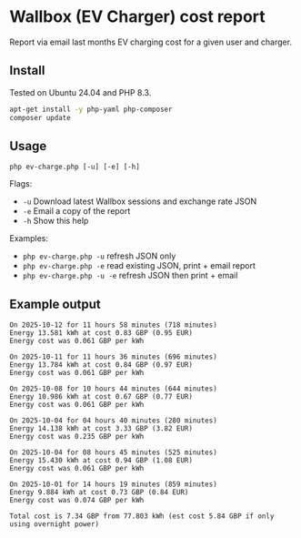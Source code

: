 # Wallbox (EV Charger) cost report

Report via email last months EV charging cost for a given user and charger.

## Install

Tested on Ubuntu 24.04 and PHP 8.3.

```bash
apt-get install -y php-yaml php-composer
composer update
```

## Usage

`php ev-charge.php [-u] [-e] [-h]`

Flags:
 - `-u` Download latest Wallbox sessions and exchange rate JSON
 - `-e` Email a copy of the report
 - `-h` Show this help

Examples:
 - `php ev-charge.php -u` refresh JSON only
 - `php ev-charge.php -e` read existing JSON, print + email report
 - `php ev-charge.php -u -e` refresh JSON then print + email

## Example output

```
On 2025-10-12 for 11 hours 58 minutes (718 minutes)
Energy 13.581 kWh at cost 0.83 GBP (0.95 EUR)
Energy cost was 0.061 GBP per kWh

On 2025-10-11 for 11 hours 36 minutes (696 minutes)
Energy 13.784 kWh at cost 0.84 GBP (0.97 EUR)
Energy cost was 0.061 GBP per kWh

On 2025-10-08 for 10 hours 44 minutes (644 minutes)
Energy 10.986 kWh at cost 0.67 GBP (0.77 EUR)
Energy cost was 0.061 GBP per kWh

On 2025-10-04 for 04 hours 40 minutes (280 minutes)
Energy 14.138 kWh at cost 3.33 GBP (3.82 EUR)
Energy cost was 0.235 GBP per kWh

On 2025-10-04 for 08 hours 45 minutes (525 minutes)
Energy 15.430 kWh at cost 0.94 GBP (1.08 EUR)
Energy cost was 0.061 GBP per kWh

On 2025-10-01 for 14 hours 19 minutes (859 minutes)
Energy 9.884 kWh at cost 0.73 GBP (0.84 EUR)
Energy cost was 0.074 GBP per kWh

Total cost is 7.34 GBP from 77.803 kWh (est cost 5.84 GBP if only using overnight power)
```